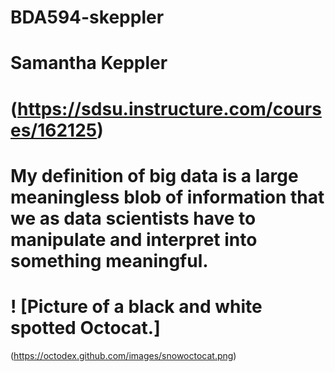 # BDA594-skeppler
# Samantha Keppler
# (https://sdsu.instructure.com/courses/162125)
# My definition of big data is a large meaningless blob of information that we as data scientists have to manipulate and interpret into something meaningful.
# ! [Picture of a black and white spotted Octocat.]
(https://octodex.github.com/images/snowoctocat.png)
